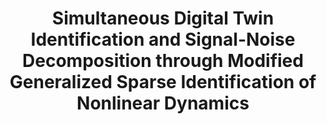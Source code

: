 ---
layout: "publication"
title: "Simultaneous Digital Twin Identification and Signal-Noise Decomposition through Modified Generalized Sparse Identification of Nonlinear Dynamics"
type: "paper"
order: 187
year: 2023
external_url: https://www.sciencedirect.com/science/article/abs/pii/S0098135423001643
authors: "Jingyi Wang, Jesús Moreira, Yankai Cao and R. Bhushan Gopaluni"
journal: "Computers and Chemical Engineering"
pdf: "2023J8_wang_cace.pdf"
thumbnail: "2023J8_wang_cace.png"
image: "/assets/thumbnails/2023J8_wang_cace.png"
thumbnail_caption: "Figure 1: Graphical illustration of the GSINDy procedure"
description: "A digital twin provides a digital replication of a physical system for remote monitoring, viewing, and control objectives. It has the potential to reshape the future of industrial processes, hence paving the way for smart manufacturing. Automatic system identification techniques that are robust to measurement noise are critical for the development of high-fidelity digital twins and their applications. By establishing a sparse regression framework, the sparse identification of nonlinear dynamics (SINDy) algorithm automatically determines the parsimonious governing equations for physical systems. However, there are some major challenges associated with using SINDy to identify digital twin models. First, the SINDy is restricted to solving the ordinary differential equation (ODE) and partial differential equation (PDE) problems. Second, measurement noise may significantly deteriorate the performance of SINDy. In this paper, the generalized SINDy (GSINDy) algorithm is first introduced to enlarge the SINDy’s applicable range. Then, the modified GSINDy (MGSINDy) algorithm is proposed, in which an objective function is constructed to simultaneously identify the digital twin input time-series dynamics model and output model while separating noise from the noisy input. Two numerical examples and one industrial case study are analyzed to demonstrate the advantages of applying the proposed MGSINDy to construct digital twin models. Furthermore, the proposed algorithm can be integrated with the existing SINDy-based online model-adjusting frameworks to become online-adjustable."
---